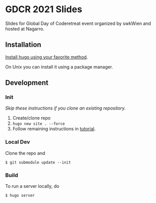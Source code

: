 # GDCR 2021 Slides

Slides for Global Day of Coderetreat event organized by swkWien and hosted
at Nagarro.

## Installation

[Install hugo using your favorite method](https://gohugo.io/getting-started/quick-start/).

On Unix you can install it using a package manager.

## Development

### Init

*Skip these instructions if you clone an existing repository.*

1. Create/clone repo
1. `hugo new site . --force`
1. Follow remaining instructions in [tutorial](https://github.com/dzello/reveal-hugo/#create-your-first-presentation).

### Local Dev

Clone the repo and

```console
$ git submodule update --init
```

### Build

To run a server locally, do

```console
$ hugo server
```
